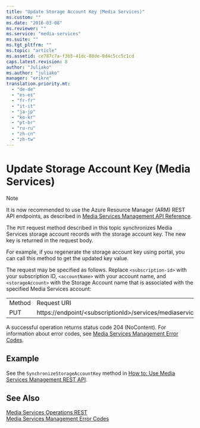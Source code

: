 ```yaml
---
title: "Update Storage Account Key (Media Services)"
ms.custom: ""
ms.date: "2016-03-08"
ms.reviewer: ""
ms.service: "media-services"
ms.suite: ""
ms.tgt_pltfrm: ""
ms.topic: "article"
ms.assetid: ce787c7a-f3b5-41dc-88de-8d4c5cc5c1cd
caps.latest.revision: 8
author: "Juliako"
ms.author: "juliako"
manager: "erikre"
translation.priority.mt: 
  - "de-de"
  - "es-es"
  - "fr-fr"
  - "it-it"
  - "ja-jp"
  - "ko-kr"
  - "pt-br"
  - "ru-ru"
  - "zh-cn"
  - "zh-tw"
---
```

# Update Storage Account Key (Media Services)
> [!NOTE]
>  It is now recommended to use  the Azure Resource Manager (ARM) REST API endpoints, as described in [Media Services Management API Reference](../Topic/Media%20Services%20Management%20API%20Reference.md).  
  
 The `PUT` request method described in this topic synchronizes Media Services storage account records with the storage account key. The new key is returned in the request body.  
  
 For example, if you regenerate the storage account key using portal, you can call this method to get the updated key value.  
  
 The request may be specified as follows. Replace `<subscription-id>` with your subscription ID, `<accountName>` with your account name, and `<storageAccount>` with the Storage Account name that is associated with the specified Media Services account:  
  
|||  
|-|-|  
|Method|Request URI|  
|PUT|https://endpoint/\<subscriptionId>/services/mediaservices/Accounts/\<accountName>/StorageAccounts/\<storageAccountName>/Key|  
  
 A successful operation returns status code 204 (NoContent). For information about error codes, see [Media Services Management Error Codes](../MediaServicesOperations_RESTAPI/media-services-management-error-codes.md).  
  
## Example  
 See the `SynchronizeStorageAccountKey` method in [How to: Use Media Services Management REST API](../MediaServicesOperations_RESTAPI/how-to--use-media-services-management-rest-api.md).  
  
## See Also  
 [Media Services Operations REST](../MediaServicesOperations_RESTAPI/media-services-operations-rest.md)   
 [Media Services Management Error Codes](../MediaServicesOperations_RESTAPI/media-services-management-error-codes.md)
